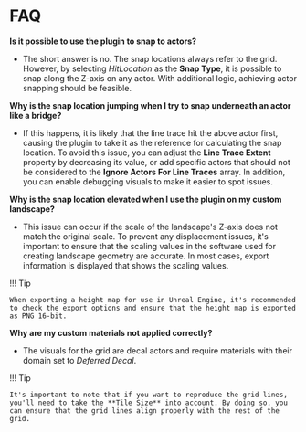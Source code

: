 # FAQ

**Is it possible to use the plugin to snap to actors?**

- The short answer is no. The snap locations always refer to the grid. However, by selecting _HitLocation_ as the **Snap Type**, it is possible to snap along the Z-axis on any actor. With additional logic, achieving actor snapping should be feasible.

**Why is the snap location jumping when I try to snap underneath an actor like a bridge?**

- If this happens, it is likely that the line trace hit the above actor first, causing the plugin to take it as the reference for calculating the snap location. To avoid this issue, you can adjust the **Line Trace Extent** property by decreasing its value, or add specific actors that should not be considered to the **Ignore Actors For Line Traces** array. In addition, you can enable debugging visuals to make it easier to spot issues.

**Why is the snap location elevated when I use the plugin on my custom landscape?**

- This issue can occur if the scale of the landscape's Z-axis does not match the original scale. To prevent any displacement issues, it's important to ensure that the scaling values in the software used for creating landscape geometry are accurate. In most cases, export information is displayed that shows the scaling values.

!!! Tip

    When exporting a height map for use in Unreal Engine, it's recommended to check the export options and ensure that the height map is exported as PNG 16-bit.

**Why are my custom materials not applied correctly?**

- The visuals for the grid are decal actors and require materials with their domain set to _Deferred Decal_.

!!! Tip

    It's important to note that if you want to reproduce the grid lines, you'll need to take the **Tile Size** into account. By doing so, you can ensure that the grid lines align properly with the rest of the grid.

